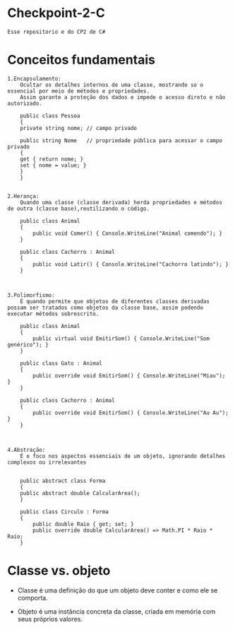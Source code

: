 # Checkpoint-2-C
	Esse repositorio e do CP2 de C#



# Conceitos fundamentais 
	1.Encapsulamento: 
		Ocultar os detalhes internos de uma classe, mostrando so o essencial por meio de métodos e propriedades. 
		Assim garante a proteção dos dados e impede o acesso direto e não autorizado.

		public class Pessoa
		{
    	private string nome; // campo privado

    	public string Nome   // propriedade pública para acessar o campo privado
    	{
        get { return nome; }
        set { nome = value; }
    	}
		}


	2.Herança:
		Quando uma classe (classe derivada) herda propriedades e métodos de outra (classe base),reutilizando o código.

		public class Animal
		{
		    public void Comer() { Console.WriteLine("Animal comendo"); }
		}
		
		public class Cachorro : Animal
		{
		    public void Latir() { Console.WriteLine("Cachorro latindo"); }
		}



	3.Polimorfismo:
		É quando permite que objetos de diferentes classes derivadas possam ser tratados como objetos da classe base, assim podendo executar métodos sobrescrito.	

		public class Animal
		{
		    public virtual void EmitirSom() { Console.WriteLine("Som genérico"); }
		}
		
		public class Gato : Animal
		{
		    public override void EmitirSom() { Console.WriteLine("Miau"); }
		}
		
		public class Cachorro : Animal
		{
		    public override void EmitirSom() { Console.WriteLine("Au Au"); }
		}



	4.Abstração:
		É o foco nos aspectos essenciais de um objeto, ignorando detalhes complexos ou irrelevantes


		public abstract class Forma
		{
		public abstract double CalcularArea();
		}
		
		public class Circulo : Forma
		{
		    public double Raio { get; set; }
		    public override double CalcularArea() => Math.PI * Raio * Raio;
		}



# Classe vs. objeto

- Classe é uma definição do que um objeto deve conter e como ele se comporta.

- Objeto é uma instância concreta da classe, criada em memória com seus próprios valores.
